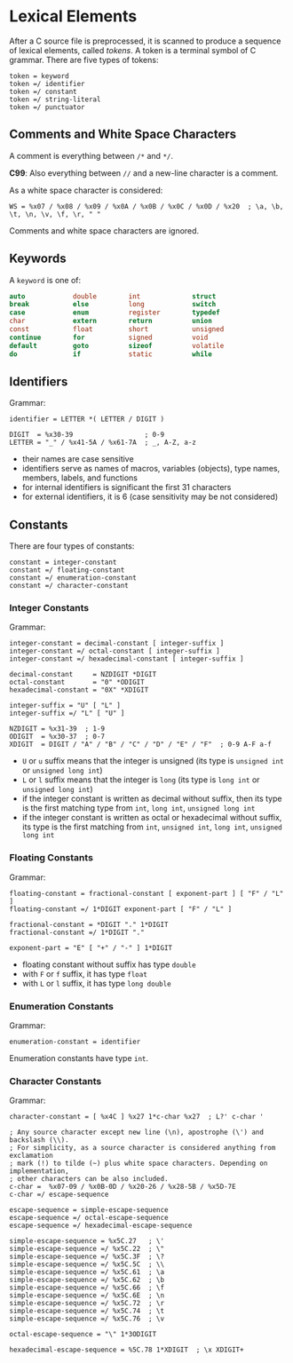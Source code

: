 # Lexical Elements

After a C source file is preprocessed, it is scanned to produce a sequence of
lexical elements, called *tokens*. A token is a terminal symbol of C grammar.
There are five types of tokens:
```abnf
token = keyword
token =/ identifier
token =/ constant
token =/ string-literal
token =/ punctuator
```

## Comments and White Space Characters

A comment is everything between `/*` and `*/`.

**C99**: Also everything between `//` and a new-line character is a comment.

As a white space character is considered:
```abnf
WS = %x07 / %x08 / %x09 / %x0A / %x0B / %x0C / %x0D / %x20  ; \a, \b, \t, \n, \v, \f, \r, " "
```

Comments and white space characters are ignored.

## Keywords

A `keyword` is one of:
```C
auto            double        int             struct
break           else          long            switch
case            enum          register        typedef
char            extern        return          union
const           float         short           unsigned
continue        for           signed          void
default         goto          sizeof          volatile
do              if            static          while
```

## Identifiers

Grammar:
```abnf
identifier = LETTER *( LETTER / DIGIT )

DIGIT  = %x30-39                  ; 0-9
LETTER = "_" / %x41-5A / %x61-7A  ; _, A-Z, a-z
```

* their names are case sensitive
* identifiers serve as names of macros, variables (objects), type names,
  members, labels, and functions
* for internal identifiers is significant the first 31 characters
* for external identifiers, it is 6 (case sensitivity may be not considered)

## Constants

There are four types of constants:
```abnf
constant = integer-constant
constant =/ floating-constant
constant =/ enumeration-constant
constant =/ character-constant
```

### Integer Constants

Grammar:
```abnf
integer-constant = decimal-constant [ integer-suffix ]
integer-constant =/ octal-constant [ integer-suffix ]
integer-constant =/ hexadecimal-constant [ integer-suffix ]

decimal-constant     = NZDIGIT *DIGIT
octal-constant       = "0" *ODIGIT
hexadecimal-constant = "0X" *XDIGIT

integer-suffix = "U" [ "L" ]
integer-suffix =/ "L" [ "U" ]

NZDIGIT = %x31-39  ; 1-9
ODIGIT  = %x30-37  ; 0-7
XDIGIT  = DIGIT / "A" / "B" / "C" / "D" / "E" / "F"  ; 0-9 A-F a-f
```

* `U` or `u` suffix means that the integer is unsigned (its type is
  `unsigned int` or `unsigned long int`)
* `L` or `l` suffix means that the integer is `long` (its type is `long int` or
  `unsigned long int`)
* if the integer constant is written as decimal without suffix, then its type
  is the first matching type from `int`, `long int`, `unsigned long int`
* if the integer constant is written as octal or hexadecimal without suffix,
  its type is the first matching from `int`, `unsigned int`, `long int`,
  `unsigned long int`

### Floating Constants

Grammar:
```abnf
floating-constant = fractional-constant [ exponent-part ] [ "F" / "L" ]
floating-constant =/ 1*DIGIT exponent-part [ "F" / "L" ]

fractional-constant = *DIGIT "." 1*DIGIT
fractional-constant =/ 1*DIGIT "."

exponent-part = "E" [ "+" / "-" ] 1*DIGIT
```

* floating constant without suffix has type `double`
* with `F` or `f` suffix, it has type `float`
* with `L` or `l` suffix, it has type `long double`

### Enumeration Constants

Grammar:
```abnf
enumeration-constant = identifier
```

Enumeration constants have type `int`.

### Character Constants

Grammar:
```abnf
character-constant = [ %x4C ] %x27 1*c-char %x27  ; L?' c-char '

; Any source character except new line (\n), apostrophe (\') and backslash (\\).
; For simplicity, as a source character is considered anything from exclamation
; mark (!) to tilde (~) plus white space characters. Depending on implementation,
; other characters can be also included.
c-char =  %x07-09 / %x0B-0D / %x20-26 / %x28-5B / %x5D-7E
c-char =/ escape-sequence

escape-sequence = simple-escape-sequence
escape-sequence =/ octal-escape-sequence
escape-sequence =/ hexadecimal-escape-sequence

simple-escape-sequence = %x5C.27   ; \'
simple-escape-sequence =/ %x5C.22  ; \"
simple-escape-sequence =/ %x5C.3F  ; \?
simple-escape-sequence =/ %x5C.5C  ; \\
simple-escape-sequence =/ %x5C.61  ; \a
simple-escape-sequence =/ %x5C.62  ; \b
simple-escape-sequence =/ %x5C.66  ; \f
simple-escape-sequence =/ %x5C.6E  ; \n
simple-escape-sequence =/ %x5C.72  ; \r
simple-escape-sequence =/ %x5C.74  ; \t
simple-escape-sequence =/ %x5C.76  ; \v

octal-escape-sequence = "\" 1*3ODIGIT

hexadecimal-escape-sequence = %5C.78 1*XDIGIT  ; \x XDIGIT+
```
